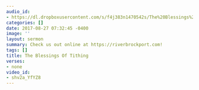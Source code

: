 ```yaml
---
audio_id:
- https://dl.dropboxusercontent.com/s/f4j383n1470542s/The%20Blessings%20Of%20Tithing.mp3?dl=0
categories: []
date: 2017-08-27 07:32:45 -0400
image: ''
layout: sermon
summary: Check us out online at https://riverbrockport.com!
tags: []
title: The Blessings Of Tithing
verses:
- none
video_id:
- shv2a_YfYZ8
---
```


